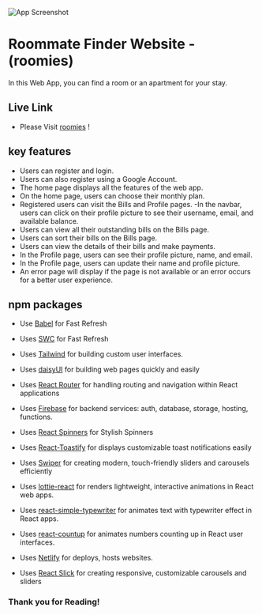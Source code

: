 ![App Screenshot](https://i.ibb.co/h3H1YWN/logo-roomies-light.png)

# Roommate Finder Website - (roomies)

In this Web App, you can find a room or an apartment for your stay.

## Live Link

- Please Visit [roomies](https://classy-kheer-eba7af.netlify.app/) !

## key features

- Users can register and login.
- Users can also register using a Google Account.
- The home page displays all the features of the web app.
- On the home page, users can choose their monthly plan.
- Registered users can visit the Bills and Profile pages.
-In the navbar, users can click on their profile picture to see their username, email, and available balance.
- Users can view all their outstanding bills on the Bills page.
- Users can sort their bills on the Bills page.
- Users can view the details of their bills and make payments.
- In the Profile page, users can see their profile picture, name, and email.
- In the Profile page, users can update their name and profile picture.
- An error page will display if the page is not available or an error occurs for a better user experience.

## npm packages

- Use [Babel](https://babeljs.io/) for Fast Refresh
- Uses [SWC](https://swc.rs/) for Fast Refresh
- Uses [Tailwind](https://tailwindcss.com/) for building custom user interfaces.
- Uses [daisyUI](https://daisyui.com/) for building web pages quickly and easily
- Uses [React Router](https://reactrouter.com/) for handling routing and navigation within React applications
- Uses [Firebase](https://firebase.google.com/) for backend services: auth, database, storage, hosting, functions.
- Uses [React Spinners](https://mhnpd.github.io/react-loader-spinner/) for Stylish Spinners
- Uses [React-Toastify](https://fkhadra.github.io/react-toastify/introduction/) for displays customizable toast notifications easily
- Uses [Swiper](https://swiperjs.com/) for creating modern, touch-friendly sliders and carousels efficiently
- Uses [lottie-react](https://lottiereact.com/) for renders lightweight, interactive animations in React web apps.
- Uses [react-simple-typewriter](https://react-simple-typewriter.vercel.app/?path=/story/introduction--page) for animates text with typewriter effect in React apps.
- Uses [react-countup](https://www.npmjs.com/package/react-countup) for animates numbers counting up in React user interfaces.

- Uses [Netlify](https://www.netlify.com/) for deploys, hosts websites. 


- Uses [React Slick](https://react-slick.neostack.com/) for creating responsive, customizable carousels and sliders 


### Thank you for Reading!